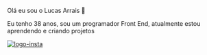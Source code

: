 Olá eu sou o Lucas Arrais 👋

Eu tenho 38 anos, sou um programador Front End, atualmente estou aprendendo e criando projetos

<a href="https://www.instagram.com/lucas.arrais/"><img src="https://img.shields.io/badge/Instagram-E4405F?style=for-the-badge&logo=instagram&logoColor=white" alt="logo-insta" /></a> 
